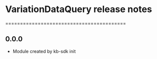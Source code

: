 # VariationDataQuery release notes
=========================================

0.0.0
-----
* Module created by kb-sdk init
